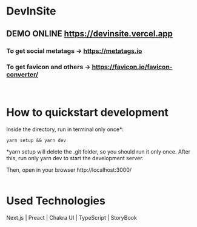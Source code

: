 # **DevInSite**

## DEMO ONLINE https://devinsite.vercel.app

### To get social metatags -> https://metatags.io

### To get favicon and others -> https://favicon.io/favicon-converter/

<br/>

# **How to quickstart development**

Inside the directory, run in terminal only once\*:

    yarn setup && yarn dev

\*yarn setup will delete the .git folder, so you should run it only once. After this, run only yarn dev to start the development server.

Then, open in your browser http://localhost:3000/
<br/>
<br/>

# **Used Technologies**

Next.js | Preact | Chakra UI | TypeScript | StoryBook
